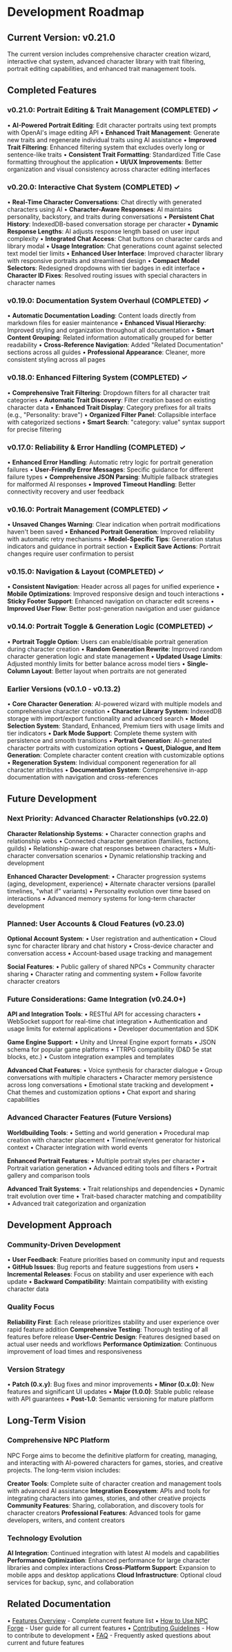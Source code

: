 # Development Roadmap

## Current Version: v0.21.0

The current version includes comprehensive character creation wizard, interactive chat system, advanced character library with trait filtering, portrait editing capabilities, and enhanced trait management tools.

## Completed Features

### v0.21.0: Portrait Editing & Trait Management (COMPLETED) ✓

• **AI-Powered Portrait Editing**: Edit character portraits using text prompts with OpenAI's image editing API
• **Enhanced Trait Management**: Generate new traits and regenerate individual traits using AI assistance
• **Improved Trait Filtering**: Enhanced filtering system that excludes overly long or sentence-like traits
• **Consistent Trait Formatting**: Standardized Title Case formatting throughout the application
• **UI/UX Improvements**: Better organization and visual consistency across character editing interfaces

### v0.20.0: Interactive Chat System (COMPLETED) ✓

• **Real-Time Character Conversations**: Chat directly with generated characters using AI
• **Character-Aware Responses**: AI maintains personality, backstory, and traits during conversations
• **Persistent Chat History**: IndexedDB-based conversation storage per character
• **Dynamic Response Lengths**: AI adjusts response length based on user input complexity
• **Integrated Chat Access**: Chat buttons on character cards and library modal
• **Usage Integration**: Chat generations count against selected text model tier limits
• **Enhanced User Interface**: Improved character library with responsive portraits and streamlined design
• **Compact Model Selectors**: Redesigned dropdowns with tier badges in edit interface
• **Character ID Fixes**: Resolved routing issues with special characters in character names

### v0.19.0: Documentation System Overhaul (COMPLETED) ✓

• **Automatic Documentation Loading**: Content loads directly from markdown files for easier maintenance
• **Enhanced Visual Hierarchy**: Improved styling and organization throughout all documentation
• **Smart Content Grouping**: Related information automatically grouped for better readability
• **Cross-Reference Navigation**: Added "Related Documentation" sections across all guides
• **Professional Appearance**: Cleaner, more consistent styling across all pages

### v0.18.0: Enhanced Filtering System (COMPLETED) ✓

• **Comprehensive Trait Filtering**: Dropdown filters for all character trait categories
• **Automatic Trait Discovery**: Filter creation based on existing character data
• **Enhanced Trait Display**: Category prefixes for all traits (e.g., "Personality: brave")
• **Organized Filter Panel**: Collapsible interface with categorized sections
• **Smart Search**: "category: value" syntax support for precise filtering

### v0.17.0: Reliability & Error Handling (COMPLETED) ✓

• **Enhanced Error Handling**: Automatic retry logic for portrait generation failures
• **User-Friendly Error Messages**: Specific guidance for different failure types
• **Comprehensive JSON Parsing**: Multiple fallback strategies for malformed AI responses
• **Improved Timeout Handling**: Better connectivity recovery and user feedback

### v0.16.0: Portrait Management (COMPLETED) ✓

• **Unsaved Changes Warning**: Clear indication when portrait modifications haven't been saved
• **Enhanced Portrait Generation**: Improved reliability with automatic retry mechanisms
• **Model-Specific Tips**: Generation status indicators and guidance in portrait section
• **Explicit Save Actions**: Portrait changes require user confirmation to persist

### v0.15.0: Navigation & Layout (COMPLETED) ✓

• **Consistent Navigation**: Header across all pages for unified experience
• **Mobile Optimizations**: Improved responsive design and touch interactions
• **Sticky Footer Support**: Enhanced navigation on character edit screens
• **Improved User Flow**: Better post-generation navigation and user guidance

### v0.14.0: Portrait Toggle & Generation Logic (COMPLETED) ✓

• **Portrait Toggle Option**: Users can enable/disable portrait generation during character creation
• **Random Generation Rewrite**: Improved random character generation logic and state management
• **Updated Usage Limits**: Adjusted monthly limits for better balance across model tiers
• **Single-Column Layout**: Better layout when portraits are not generated

### Earlier Versions (v0.1.0 - v0.13.2)

• **Core Character Generation**: AI-powered wizard with multiple models and comprehensive character creation
• **Character Library System**: IndexedDB storage with import/export functionality and advanced search
• **Model Selection System**: Standard, Enhanced, Premium tiers with usage limits and tier indicators
• **Dark Mode Support**: Complete theme system with persistence and smooth transitions
• **Portrait Generation**: AI-generated character portraits with customization options
• **Quest, Dialogue, and Item Generation**: Complete character content creation with customizable options
• **Regeneration System**: Individual component regeneration for all character attributes
• **Documentation System**: Comprehensive in-app documentation with navigation and cross-references

## Future Development

### Next Priority: Advanced Character Relationships (v0.22.0)

**Character Relationship Systems**:
• Character connection graphs and relationship webs
• Connected character generation (families, factions, guilds)
• Relationship-aware chat responses between characters
• Multi-character conversation scenarios
• Dynamic relationship tracking and development

**Enhanced Character Development**:
• Character progression systems (aging, development, experience)
• Alternate character versions (parallel timelines, "what if" variants)
• Personality evolution over time based on interactions
• Advanced memory systems for long-term character development

### Planned: User Accounts & Cloud Features (v0.23.0)

**Optional Account System**:
• User registration and authentication
• Cloud sync for character library and chat history
• Cross-device character and conversation access
• Account-based usage tracking and management

**Social Features**:
• Public gallery of shared NPCs
• Community character sharing
• Character rating and commenting system
• Follow favorite character creators

### Future Considerations: Game Integration (v0.24.0+)

**API and Integration Tools**:
• RESTful API for accessing characters
• WebSocket support for real-time chat integration
• Authentication and usage limits for external applications
• Developer documentation and SDK

**Game Engine Support**:
• Unity and Unreal Engine export formats
• JSON schema for popular game platforms
• TTRPG compatibility (D&D 5e stat blocks, etc.)
• Custom integration examples and templates

**Advanced Chat Features**:
• Voice synthesis for character dialogue
• Group conversations with multiple characters
• Character memory persistence across long conversations
• Emotional state tracking and development
• Chat themes and customization options
• Chat export and sharing capabilities

### Advanced Character Features (Future Versions)

**Worldbuilding Tools**:
• Setting and world generation
• Procedural map creation with character placement
• Timeline/event generator for historical context
• Character integration with world events

**Enhanced Portrait Features**:
• Multiple portrait styles per character
• Portrait variation generation
• Advanced editing tools and filters
• Portrait gallery and comparison tools

**Advanced Trait Systems**:
• Trait relationships and dependencies
• Dynamic trait evolution over time
• Trait-based character matching and compatibility
• Advanced trait categorization and organization

## Development Approach

### Community-Driven Development

• **User Feedback**: Feature priorities based on community input and requests
• **GitHub Issues**: Bug reports and feature suggestions from users
• **Incremental Releases**: Focus on stability and user experience with each update
• **Backward Compatibility**: Maintain compatibility with existing character data

### Quality Focus

**Reliability First**: Each release prioritizes stability and user experience over rapid feature addition
**Comprehensive Testing**: Thorough testing of all features before release
**User-Centric Design**: Features designed based on actual user needs and workflows
**Performance Optimization**: Continuous improvement of load times and responsiveness

### Version Strategy

• **Patch (0.x.y)**: Bug fixes and minor improvements
• **Minor (0.x.0)**: New features and significant UI updates
• **Major (1.0.0)**: Stable public release with API guarantees
• **Post-1.0**: Semantic versioning for mature platform

## Long-Term Vision

### Comprehensive NPC Platform

NPC Forge aims to become the definitive platform for creating, managing, and interacting with AI-powered characters for games, stories, and creative projects. The long-term vision includes:

**Creator Tools**: Complete suite of character creation and management tools with advanced AI assistance
**Integration Ecosystem**: APIs and tools for integrating characters into games, stories, and other creative projects
**Community Features**: Sharing, collaboration, and discovery tools for character creators
**Professional Features**: Advanced tools for game developers, writers, and content creators

### Technology Evolution

**AI Integration**: Continued integration with latest AI models and capabilities
**Performance Optimization**: Enhanced performance for large character libraries and complex interactions
**Cross-Platform Support**: Expansion to mobile apps and desktop applications
**Cloud Infrastructure**: Optional cloud services for backup, sync, and collaboration

## Related Documentation

• [Features Overview](/docs/features) - Complete current feature list
• [How to Use NPC Forge](/docs/how-to-use) - User guide for all current features
• [Contributing Guidelines](/docs/contributing) - How to contribute to development
• [FAQ](/docs/faq) - Frequently asked questions about current and future features